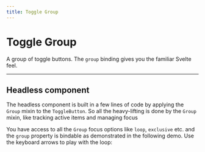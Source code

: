 ```yaml
---
title: Toggle Group
---
```


<script lang="ts">
  import Demo from "$components/Demo.svelte";
  import Highlighter from "$components/Highlighter.svelte";
</script>

# Toggle Group

A group of toggle buttons. The `group` binding gives you the familiar Svelte feel.

<Demo file="./toggleGroupComponent.svelte" value="result" />

---

## Headless component

The headless component is built in a few lines of code by applying the `Group` mixin to the `ToggleButton`. So all the heavy-lifting is done by the `Group` mixin, like tracking active items and managing focus

<Highlighter file="./toggle-group.svelte.ts" />

You have access to all the `Group` focus options like `loop`, `exclusive` etc. and the `group` property is bindable as demonstrated in the following demo. Use the keyboard arrows to play with the loop:

<Demo file="./toggleHeadless.svelte" value="result" />
